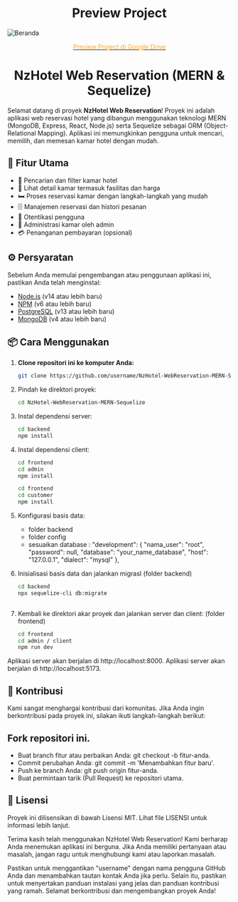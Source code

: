 <h1 align="center">Preview Project</h1>

  ![Beranda](https://github.com/ValenNz/NzHotel-WebReservation-MERN-Sequelize/assets/92833376/3672edab-9db0-4896-972e-5cdf04ba3d96)
  <p align="center" >
    <a href="https://drive.google.com/folderview?id=1P4tu4G5NDYuhfhLdXR0bqn9BPBCAJ2BA&usp=drive_web"><span style="color: #faa935;">Preview Project di Google Drive</span></a>
  </p>

<h1 align="center">NzHotel Web Reservation (MERN & Sequelize)</h1>

Selamat datang di proyek **NzHotel Web Reservation**! Proyek ini adalah aplikasi web reservasi hotel yang dibangun menggunakan teknologi MERN (MongoDB, Express, React, Node.js) serta Sequelize sebagai ORM (Object-Relational Mapping). Aplikasi ini memungkinkan pengguna untuk mencari, memilih, dan memesan kamar hotel dengan mudah.

## 🚀 Fitur Utama

- 🏨 Pencarian dan filter kamar hotel
- 🌟 Lihat detail kamar termasuk fasilitas dan harga
- 🛏️ Proses reservasi kamar dengan langkah-langkah yang mudah
- 🗄️ Manajemen reservasi dan histori pesanan
- 🔐 Otentikasi pengguna
- 👑 Administrasi kamar oleh admin
- 💳 Penanganan pembayaran (opsional)

## ⚙️ Persyaratan

Sebelum Anda memulai pengembangan atau penggunaan aplikasi ini, pastikan Anda telah menginstal:

- [Node.js](https://nodejs.org/) (v14 atau lebih baru)
- [NPM](https://www.npmjs.com/) (v6 atau lebih baru)
- [PostgreSQL](https://www.postgresql.org/) (v13 atau lebih baru)
- [MongoDB](https://www.mongodb.com/) (v4 atau lebih baru)

## 📦 Cara Menggunakan

1. **Clone repositori ini ke komputer Anda:**

   ```bash
   git clone https://github.com/username/NzHotel-WebReservation-MERN-Sequelize.git
   
2. Pindah ke direktori proyek:
   
   ```bash
   cd NzHotel-WebReservation-MERN-Sequelize
   
3. Instal dependensi server:
   
   ```bash
   cd backend
   npm install
   
4. Instal dependensi client:
   
   ```bash
   cd frontend
   cd admin
   npm install

   cd frontend 
   cd customer
   npm install
   
5. Konfigurasi basis data:
    - folder backend
    - folder config
    - sesuaikan database :
                "development":
                    {
                      "nama_user": "root",
                      "password": null,
                      "database": "your_name_database",
                      "host": "127.0.0.1",
                      "dialect": "mysql"
                    },
  
6. Inisialisasi basis data dan jalankan migrasI (folder backend)
   
    ```bash
    cd backend
    npx sequelize-cli db:migrate
  
7. Kembali ke direktori akar proyek dan jalankan server dan client: (folder frontend)
   
    ```bash
    cd frontend
    cd admin / client
    npm run dev
    
Aplikasi server akan berjalan di http://localhost:8000.
Aplikasi server akan berjalan di http://localhost:5173.

## 👥 Kontribusi
Kami sangat menghargai kontribusi dari komunitas. Jika Anda ingin berkontribusi pada proyek ini, silakan ikuti langkah-langkah berikut:

## Fork repositori ini.
- Buat branch fitur atau perbaikan Anda: git checkout -b fitur-anda.
- Commit perubahan Anda: git commit -m 'Menambahkan fitur baru'.
- Push ke branch Anda: git push origin fitur-anda.
- Buat permintaan tarik (Pull Request) ke repositori utama.
  
## 📜 Lisensi
Proyek ini dilisensikan di bawah Lisensi MIT. Lihat file LISENSI untuk informasi lebih lanjut.

Terima kasih telah menggunakan NzHotel Web Reservation! Kami berharap Anda menemukan aplikasi ini berguna. Jika Anda memiliki pertanyaan atau masalah, jangan ragu untuk menghubungi kami atau laporkan masalah.

Pastikan untuk menggantikan "username" dengan nama pengguna GitHub Anda dan menambahkan tautan kontak Anda jika perlu. Selain itu, pastikan untuk menyertakan panduan instalasi yang jelas dan panduan kontribusi yang ramah. Selamat berkontribusi dan mengembangkan proyek Anda!
